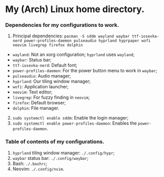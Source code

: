 # My (Arch) Linux home directory.

### Dependencies for my configurations to work.
1. Principal dependencies: `pacman -S sddm wayland waybar ttf-iosevka-nerd power-profiles-daemon pulseaudio hyprland hyprpaper wofi neovim livegrep firefox dolphin`
- `wayland`: Not an xorg configuration; `hyprland` uses `wayland`;
- `waybar`: Status bar;
- `ttf-iosevka-nerd`: Default font;
- `power-profiles-daemon`: For the power button menu to work in `waybar`;
- `pulseaudio`: Audio manager;
- `hyprland`: Our tiling window manager;
- `wofi`: Application launcher;
- `neovim`: Text editor;
- `livegrep`: For fuzzy finding in `neovim`;
- `firefox`: Default browser;
- `dolphin`: File manager.
2. `sudo systemctl enable sddm`: Enable the login manager;
3. `sudo systemctl enable power-profiles-daemon`: Enables the `power-profiles-daemon`.

### Table of contents of my configurations.
1. `hyprland` tiling window manager: `./.config/hypr`;
2. `waybar` status bar: `./.config/waybar`;
3. Bash: `./.bashrc`;
4. Neovim: `./.config/nvim`.

